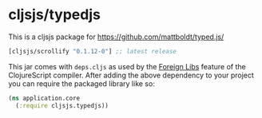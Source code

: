 # cljsjs/typedjs

This is a cljsjs package for https://github.com/mattboldt/typed.js/

[](dependency)
```clojure
[cljsjs/scrollify "0.1.12-0"] ;; latest release
```
[](/dependency)

This jar comes with `deps.cljs` as used by the [Foreign Libs][flibs] feature
of the ClojureScript compiler. After adding the above dependency to your project
you can require the packaged library like so:

```clojure
(ns application.core
  (:require cljsjs.typedjs))
```
[flibs]: https://clojurescript.org/reference/packaging-foreign-deps
